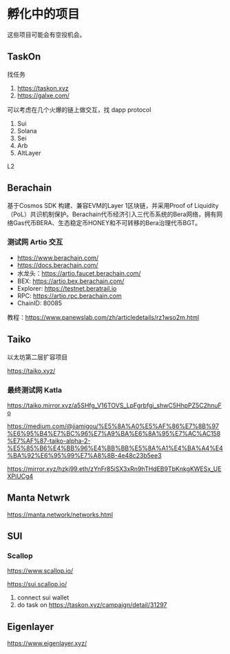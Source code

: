 # 孵化中的项目

这些项目可能会有空投机会。



## TaskOn

找任务

1. https://taskon.xyz
2. https://galxe.com/



可以考虑在几个火爆的链上做交互，找 dapp protocol

1. Sui
2. Solana
3. Sei
4. Arb
5. AltLayer

L2



## Berachain

基于Cosmos SDK 构建、兼容EVM的Layer 1区块链，并采用Proof of Liquidity（PoL）共识机制保护。Berachain代币经济引入三代币系统的Bera网络，拥有网络Gas代币BERA、生态稳定币HONEY和不可转移的Bera治理代币BGT。

### 测试网 Artio 交互

- https://www.berachain.com/
- https://docs.berachain.com/
- 水龙头：https://artio.faucet.berachain.com/
- BEX: https://artio.bex.berachain.com/
- Explorer: https://testnet.beratrail.io
- RPC: https://artio.rpc.berachain.com
- ChainID: 80085

教程：https://www.panewslab.com/zh/articledetails/rz1wso2m.html



## Taiko

以太坊第二层扩容项目

https://taiko.xyz/

### 最终测试网 Katla

https://taiko.mirror.xyz/a5SHfg_V16TOVS_LpFgrbfgi_shwC5HhpPZ5C2hnuFo

https://medium.com/@jiamigou/%E5%8A%A0%E5%AF%86%E7%8B%97%E6%95%B4%E7%BC%96%E7%A9%BA%E6%8A%95%E7%AC%AC158%E7%AF%87-taiko-alpha-2-%E5%85%B6%E4%BB%96%E4%BB%BB%E5%8A%A1%E4%BA%A4%E4%BA%92%E6%95%99%E7%A8%8B-4e48c23b5ee3

https://mirror.xyz/hzkj99.eth/zYnFr85iSX3xRn9hTHdEB9TbKnkgKWESx_UEXPiUCg4

## Manta Netwrk

https://manta.network/networks.html



## SUI

### Scallop

https://www.scallop.io/

https://sui.scallop.io/

1. connect sui wallet
2. do task on https://taskon.xyz/campaign/detail/31297



## Eigenlayer

https://www.eigenlayer.xyz/
